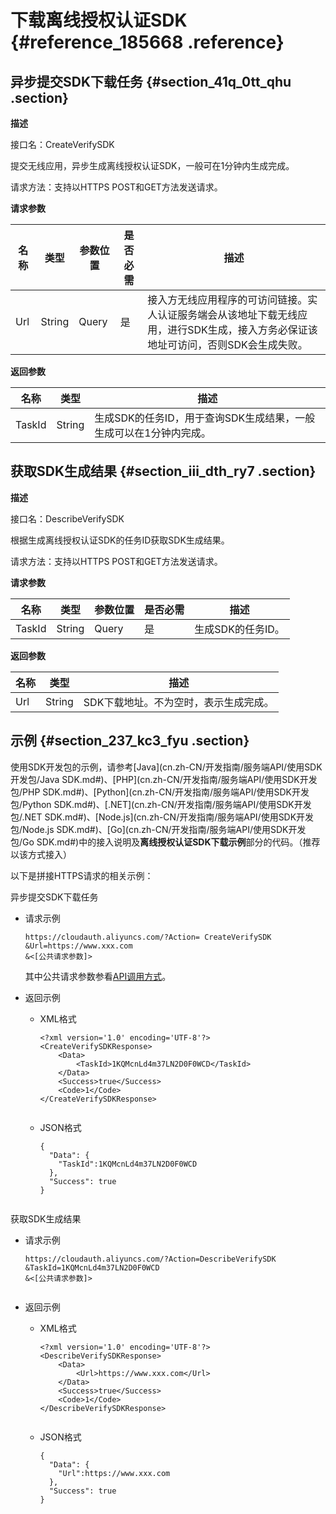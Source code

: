 # 下载离线授权认证SDK {#reference_185668 .reference}

## 异步提交SDK下载任务 {#section_41q_0tt_qhu .section}

**描述**

接口名：CreateVerifySDK

提交无线应用，异步生成离线授权认证SDK，一般可在1分钟内生成完成。

请求方法：支持以HTTPS POST和GET方法发送请求。

**请求参数** 

|名称|类型|参数位置|是否必需|描述|
|--|--|----|----|--|
|Url|String|Query|是|接入方无线应用程序的可访问链接。实人认证服务端会从该地址下载无线应用，进行SDK生成，接入方务必保证该地址可访问，否则SDK会生成失败。|

**返回参数** 

|名称|类型|描述|
|--|--|--|
|TaskId|String|生成SDK的任务ID，用于查询SDK生成结果，一般生成可以在1分钟内完成。|

## 获取SDK生成结果 {#section_iii_dth_ry7 .section}

**描述**

接口名：DescribeVerifySDK

根据生成离线授权认证SDK的任务ID获取SDK生成结果。

请求方法：支持以HTTPS POST和GET方法发送请求。

**请求参数** 

|名称|类型|参数位置|是否必需|描述|
|--|--|----|----|--|
|TaskId|String|Query|是|生成SDK的任务ID。|

**返回参数** 

|名称|类型|描述|
|--|--|--|
|Url|String|SDK下载地址。不为空时，表示生成完成。|

## 示例 {#section_237_kc3_fyu .section}

使用SDK开发包的示例，请参考[Java](cn.zh-CN/开发指南/服务端API/使用SDK开发包/Java SDK.md#)、[PHP](cn.zh-CN/开发指南/服务端API/使用SDK开发包/PHP SDK.md#)、[Python](cn.zh-CN/开发指南/服务端API/使用SDK开发包/Python SDK.md#)、[.NET](cn.zh-CN/开发指南/服务端API/使用SDK开发包/.NET SDK.md#)、[Node.js](cn.zh-CN/开发指南/服务端API/使用SDK开发包/Node.js SDK.md#)、[Go](cn.zh-CN/开发指南/服务端API/使用SDK开发包/Go SDK.md#)中的接入说明及**离线授权认证SDK下载示例**部分的代码。（推荐以该方式接入）

 

以下是拼接HTTPS请求的相关示例：

异步提交SDK下载任务

-   请求示例

    ``` {#codeblock_7ql_df0_css}
    https://cloudauth.aliyuncs.com/?Action= CreateVerifySDK
    &Url=https://www.xxx.com
    &<[公共请求参数]>					
    ```

    其中公共请求参数参看[API调用方式](../../../../cn.zh-CN/开发指南/服务端API/API调用方式.md#)。

-   返回示例
    -   XML格式

        ``` {#codeblock_8q2_gg3_ad4}
        <?xml version='1.0' encoding='UTF-8'?>
        <CreateVerifySDKResponse>
            <Data>
                <TaskId>1KQMcnLd4m37LN2D0F0WCD</TaskId>
            </Data>
            <Success>true</Success>
            <Code>1</Code>
        </CreateVerifySDKResponse>
        								
        ```

    -   JSON格式

        ``` {#codeblock_cy6_z87_i3x}
        {
          "Data": {
            "TaskId":1KQMcnLd4m37LN2D0F0WCD
          },
          "Success": true
        }
        								
        ```


获取SDK生成结果

-   请求示例

    ``` {#codeblock_e2h_saa_atf}
    https://cloudauth.aliyuncs.com/?Action=DescribeVerifySDK
    &TaskId=1KQMcnLd4m37LN2D0F0WCD
    &<[公共请求参数]>
    						
    ```

-   返回示例
    -   XML格式

        ``` {#codeblock_s7m_v5l_x0p}
        <?xml version='1.0' encoding='UTF-8'?>
        <DescribeVerifySDKResponse>
            <Data>
                <Url>https://www.xxx.com</Url>
            </Data>
            <Success>true</Success>
            <Code>1</Code>
        </DescribeVerifySDKResponse>
        								
        ```

    -   JSON格式

        ``` {#codeblock_obc_xq3_e79}
        {
          "Data": {
            "Url":https://www.xxx.com
          },
          "Success": true
        }
        								
        ```


